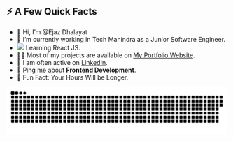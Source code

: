<!-- - 👋 Hi, I’m @Ejaz_Dhalayat
- 👀 I’m interested in Java and Web Development
- 🌱 Currently Working in Tech Mahindra as a Junior Software Engineer.
- 💞️ I’m looking to collaborate on ...
- 📫 How to reach me ... -->

<!---
Ejaz-Ul-Huque/Ejaz-Ul-Huque is a ✨ special ✨ repository because its `README.md` (this file) appears on your GitHub profile.
You can click the Preview link to take a look at your changes.
--->
<div>
<!--   <img width="400px" align="right" src="https://img.devrant.com/devrant/rant/r_1634247_JKL8s.jpg" /> -->
<!--   <img width="400px" align="right" src="https://cdn.tomondre.com/this-is-fine.jpg" /> -->
  <h2>⚡️ A Few Quick Facts</h2>
  <ul>
    <li> 👋 Hi, I’m @Ejaz Dhalayat</li>
    <li>🔭 I’m currently working  in Tech Mahindra as a Junior Software Engineer.</li>
   <!-- <li>🧐Learning React JS.</li> -->
    <li><img width="20px" align="" src="https://emojis.slackmojis.com/emojis/images/1643514155/1161/react.png?1643514155" />  Learning React JS.</li> 
<!--     https://b2053448.smushcdn.com/2053448/wp-content/uploads/2020/12/react.jpg?lossy=1&strip=1&webp=1 -->
    <li>👨‍💻 Most of my projects are available on <a href="https://github.com/Ejaz-Ul-Huque">My Portfolio Website</a>.</li>
    <li>📝 I am often active on <a href="https://www.linkedin.com/in/ejaz-ul-huque-6437a217b/">LinkedIn</a>.</li>
<!--     <li>📝 I regulary write articles on <a href="https://blog.tomondre.com">my blog</a>.</li> -->
    <li>💬 Ping me about <strong>Frontend Development</strong>.</li>
<!--     <li>📙 Check out my <a href="">resume</a>.</li> -->
    <li>🎉 Fun Fact: Your Hours Will be Longer.</li>
  </ul>
</div>
<a href="https://github.com/Ejaz-Ul-Huque"><img src="contributions.svg"></a>

<!-- ![image](https://user-images.githubusercontent.com/88812887/210178552-0f60e98b-ca7b-4c8e-888f-b3b7c7efdfa8.png)
 -->



